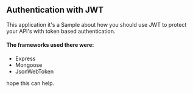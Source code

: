 ## Authentication with JWT
This application it's a Sample about how you should use JWT to protect your API's 
with token based authentication.

#### The frameworks used there were: 
- Express
- Mongoose
- JsonWebToken


hope this can help.

